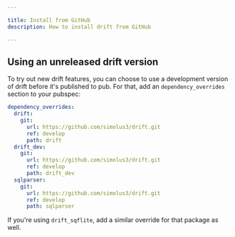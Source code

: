 ```yaml
---

title: Install from GitHub
description: How to install drift from GitHub

---
```


## Using an unreleased drift version

To try out new drift features, you can choose to use a development version of drift before it's
published to pub. For that, add an `dependency_overrides` section to your pubspec:

```yaml
dependency_overrides:
  drift:
    git:
      url: https://github.com/simolus3/drift.git
      ref: develop
      path: drift
  drift_dev:
    git:
      url: https://github.com/simolus3/drift.git
      ref: develop
      path: drift_dev
  sqlparser:
    git:
      url: https://github.com/simolus3/drift.git
      ref: develop
      path: sqlparser
```

If you're using `drift_sqflite`, add a similar override for that package as well.
